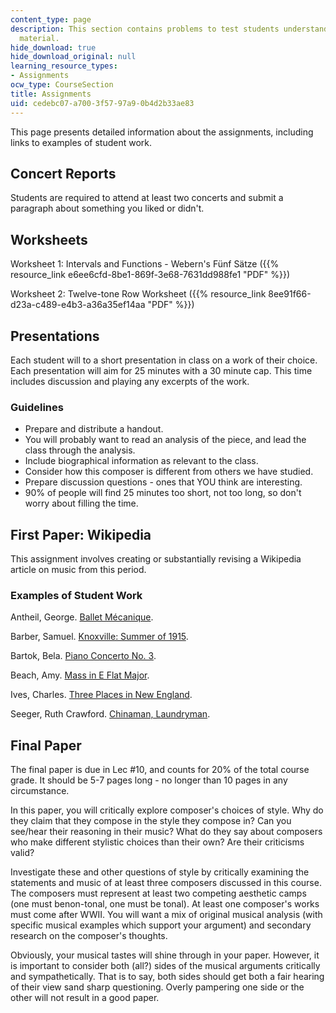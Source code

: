 ```yaml
---
content_type: page
description: This section contains problems to test students understanding of course
  material.
hide_download: true
hide_download_original: null
learning_resource_types:
- Assignments
ocw_type: CourseSection
title: Assignments
uid: cedebc07-a700-3f57-97a9-0b4d2b33ae83
---
```


This page presents detailed information about the assignments, including links to examples of student work.

Concert Reports
---------------

Students are required to attend at least two concerts and submit a paragraph about something you liked or didn't.

Worksheets
----------

Worksheet 1: Intervals and Functions - Webern's Fünf Sätze ({{% resource_link e6ee6cfd-8be1-869f-3e68-7631dd988fe1 "PDF" %}})

Worksheet 2: Twelve-tone Row Worksheet ({{% resource_link 8ee91f66-d23a-c489-e4b3-a36a35ef14aa "PDF" %}})

Presentations
-------------

Each student will to a short presentation in class on a work of their choice. Each presentation will aim for 25 minutes with a 30 minute cap. This time includes discussion and playing any excerpts of the work.

### Guidelines

*   Prepare and distribute a handout.
*   You will probably want to read an analysis of the piece, and lead the class through the analysis.
*   Include biographical information as relevant to the class.
*   Consider how this composer is different from others we have studied.
*   Prepare discussion questions - ones that YOU think are interesting.
*   90% of people will find 25 minutes too short, not too long, so don't worry about filling the time.

First Paper: Wikipedia
----------------------

This assignment involves creating or substantially revising a Wikipedia article on music from this period.

### Examples of Student Work

Antheil, George. [Ballet Mécanique](http://en.wikipedia.org/wiki/Ballet_m%C3%A9canique).

Barber, Samuel. [Knoxville: Summer of 1915](http://en.wikipedia.org/wiki/Knoxville:_Summer_of_1915).

Bartok, Bela. [Piano Concerto No. 3](http://en.wikipedia.org/wiki/Piano_Concerto_No._3_%28Bart%C3%B3k%29).

Beach, Amy. [Mass in E Flat Major](http://en.wikipedia.org/wiki/Mass_in_E_flat_Major).

Ives, Charles. [Three Places in New England](http://en.wikipedia.org/wiki/Three_Places_in_New_England).

Seeger, Ruth Crawford. [Chinaman, Laundryman](http://en.wikipedia.org/wiki/Chinaman%2C_Laundryman).

Final Paper
-----------

The final paper is due in Lec #10, and counts for 20% of the total course grade. It should be 5-7 pages long - no longer than 10 pages in any circumstance.

In this paper, you will critically explore composer's choices of style. Why do they claim that they compose in the style they compose in? Can you see/hear their reasoning in their music? What do they say about composers who make different stylistic choices than their own? Are their criticisms valid?

Investigate these and other questions of style by critically examining the statements and music of at least three composers discussed in this course. The composers must represent at least two competing aesthetic camps (one must benon-tonal, one must be tonal). At least one composer's works must come after WWII. You will want a mix of original musical analysis (with specific musical examples which support your argument) and secondary research on the composer's thoughts.

Obviously, your musical tastes will shine through in your paper. However, it is important to consider both (all?) sides of the musical arguments critically and sympathetically. That is to say, both sides should get both a fair hearing of their view sand sharp questioning. Overly pampering one side or the other will not result in a good paper.